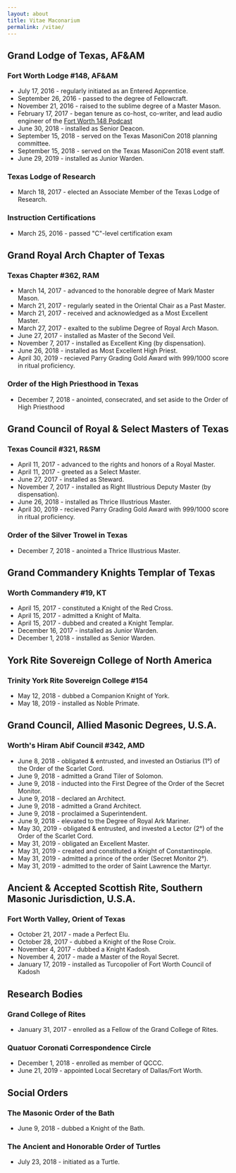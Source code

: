```yaml
---
layout: about
title: Vitae Maconarium
permalink: /vitae/
---
```


## Grand Lodge of Texas, AF&AM

### Fort Worth Lodge #148, AF&AM
* July 17, 2016 - regularly initiated as an Entered Apprentice. 
* September 26, 2016 - passed to the degree of Fellowcraft. 
* November 21, 2016 - raised to the sublime degree of a Master Mason.
* February 17, 2017 - began tenure as co-host, co-writer, and lead audio engineer of the [Fort Worth 148 Podcast](https://www.google.com/search?q=fort+worth+148+podcast)
* June 30, 2018 - installed as Senior Deacon.
* September 15, 2018 - served on the Texas MasoniCon 2018 planning committee.
* September 15, 2018 - served on the Texas MasoniCon 2018 event staff.
* June 29, 2019 - installed as Junior Warden.

### Texas Lodge of Research
* March 18, 2017 - elected an Associate Member of the Texas Lodge of Research.

### Instruction Certifications
* March 25, 2016 - passed "C"-level certification exam

## Grand Royal Arch Chapter of Texas

### Texas Chapter #362, RAM
* March 14, 2017 - advanced to the honorable degree of Mark Master Mason.
* March 21, 2017 - regularly seated in the Oriental Chair as a Past Master.
* March 21, 2017 - received and acknowledged as a Most Excellent Master.
* March 27, 2017 - exalted to the sublime Degree of Royal Arch Mason.
* June 27, 2017 - installed as Master of the Second Veil.
* November 7, 2017 - installed as Excellent King (by dispensation).
* June 26, 2018 - installed as Most Excellent High Priest.
* April 30, 2019 - recieved Parry Grading Gold Award with 999/1000 score in ritual proficiency.

### Order of the High Priesthood in Texas
* December 7, 2018 - anointed, consecrated, and set aside to the Order of High Priesthood

## Grand Council of Royal & Select Masters of Texas

### Texas Council #321, R&SM
* April 11, 2017 - advanced to the rights and honors of a Royal Master.
* April 11, 2017 - greeted as a Select Master.
* June 27, 2017 - installed as Steward.
* November 7, 2017 - installed as Right Illustrious Deputy Master (by dispensation).
* June 26, 2018 - installed as Thrice Illustrious Master.
* April 30, 2019 - recieved Parry Grading Gold Award with 999/1000 score in ritual proficiency.

### Order of the Silver Trowel in Texas
* December 7, 2018 - anointed a Thrice Illustrious Master.

## Grand Commandery Knights Templar of Texas

### Worth Commandery #19, KT
* April 15, 2017 - constituted a Knight of the Red Cross.
* April 15, 2017 - admitted a Knight of Malta. 
* April 15, 2017 - dubbed and created a Knight Templar.
* December 16, 2017 - installed as Junior Warden.
* December 1, 2018 - installed as Senior Warden.

## York Rite Sovereign College of North America

### Trinity York Rite Sovereign College #154
* May 12, 2018 - dubbed a Companion Knight of York.
* May 18, 2019 - installed as Noble Primate.

## Grand Council, Allied Masonic Degrees, U.S.A.

### Worth's Hiram Abif Council #342, AMD
* June 8, 2018 - obligated & entrusted, and invested an Ostiarius (1°) of the Order of the Scarlet Cord.
* June 9, 2018 - admitted a Grand Tiler of Solomon.
* June 9, 2018 - inducted into the First Degree of the Order of the Secret Monitor.
* June 9, 2018 - declared an Architect.
* June 9, 2018 - admitted a Grand Architect.
* June 9, 2018 - proclaimed a Superintendent.
* June 9, 2018 - elevated to the Degree of Royal Ark Mariner.
* May 30, 2019 - obligated & entrusted, and invested a Lector (2°) of the Order of the Scarlet Cord.
* May 31, 2019 - obligated an Excellent Master.
* May 31, 2019 - created and constituted a Knight of Constantinople.
* May 31, 2019 - admitted a prince of the order (Secret Monitor 2°).
* May 31, 2019 - admitted to the order of Saint Lawrence the Martyr.

## Ancient & Accepted Scottish Rite, Southern Masonic Jurisdiction, U.S.A.

### Fort Worth Valley, Orient of Texas
* October 21, 2017 - made a Perfect Elu.
* October 28, 2017 - dubbed a Knight of the Rose Croix.
* November 4, 2017 - dubbed a Knight Kadosh.
* November 4, 2017 - made a Master of the Royal Secret.
* January 17, 2019 - installed as Turcopolier of Fort Worth Council of Kadosh

## Research Bodies

### Grand College of Rites
* January 31, 2017 - enrolled as a Fellow of the Grand College of Rites.

### Quatuor Coronati Correspondence Circle
* December 1, 2018 - enrolled as member of QCCC.
* June 21, 2019 - appointed Local Secretary of Dallas/Fort Worth.

## Social Orders

### The Masonic Order of the Bath
* June 9, 2018 - dubbed a Knight of the Bath.

### The Ancient and Honorable Order of Turtles
* July 23, 2018 - initiated as a Turtle.
